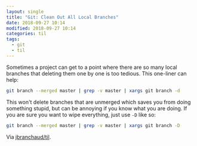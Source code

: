```yaml
---
layout: single
title: "Git: Clean Out All Local Branches"
date: 2018-09-27 10:14
modified: 2018-09-27 10:14
categories: til
tags:
  - git
  - til
---
```


Sometimes a project can get to a point where there are so many local
branches that deleting them one by one is too tedious. This one-liner can
help:

```bash
git branch --merged master | grep -v master | xargs git branch -d
```

This won't delete branches that are unmerged which saves you from doing
something stupid, but can be annoying if you know what you are doing. If you
are sure you want to wipe everything, just use `-D` like so:

```bash
git branch --merged master | grep -v master | xargs git branch -D
```

Via [jbranchaud/til](https://github.com/jbranchaud/til).
